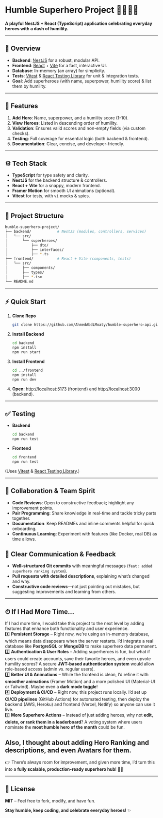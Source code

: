 # Humble Superhero Project 🦸‍♀️🦸‍♂️

**A playful NestJS + React (TypeScript) application celebrating everyday heroes with a dash of humility.**

---

## 🚀 Overview
- **Backend**: [NestJS](https://nestjs.com/) for a robust, modular API.
- **Frontend**: [React](https://reactjs.org/) + [Vite](https://vitejs.dev/) for a fast, interactive UI.
- **Database**: In-memory (an array) for simplicity.
- **Tests**: [Vitest](https://vitest.dev/) & [React Testing Library](https://testing-library.com/) for unit & integration tests.
- **Goal**: Add superheroes (with name, superpower, humility score) & list them by humility.

---

## 🎯 Features
1. **Add Hero**: Name, superpower, and a humility score (1-10).
2. **View Heroes**: Listed in descending order of humility.
3. **Validation**: Ensures valid scores and non-empty fields (via custom checks).
4. **Testing**: Full coverage for essential logic (both backend & frontend).
5. **Documentation**: Clear, concise, and developer-friendly.

---

## ⚙️ Tech Stack
- **TypeScript** for type safety and clarity.
- **NestJS** for the backend structure & controllers.
- **React + Vite** for a snappy, modern frontend.
- **Framer Motion** for smooth UI animations (optional).
- **Vitest** for tests, with `vi` mocks & spies.

---

## 📂 Project Structure
```bash
humble-superhero-project/
├── backend/            # NestJS (modules, controllers, services)
│   └── src/
│       └── superheroes/
│           ├── dto/
│           ├── interfaces/
│           ├── *.ts
├── frontend/           # React + Vite (components, tests)
│   └── src/
│       ├── components/
│       ├── types/
│       ├── *.tsx
└── README.md
```

---

## ⚡ Quick Start
1. **Clone Repo**  
   ```bash
   git clone https://github.com/AhmedAbdLMoaty/humble-superhero-api.git
   ```
2. **Install Backend**  
   ```bash
   cd backend
   npm install
   npm run start
   ```
3. **Install Frontend**  
   ```bash
   cd ../frontend
   npm install
   npm run dev
   ```
4. **Open**: [http://localhost:5173](http://localhost:5173) (frontend) and [http://localhost:3000](http://localhost:3000) (backend).

---

## ✅ Testing
- **Backend**  
  ```bash
  cd backend
  npm run test
  ```
- **Frontend**  
  ```bash
  cd frontend
  npm run test
  ```

(Uses [Vitest](https://vitest.dev/) & [React Testing Library](https://testing-library.com/docs/react-testing-library/intro/).)

---

## 🤝 Collaboration & Team Spirit
- **Code Reviews**: Open to constructive feedback; highlight any improvement points.
- **Pair Programming**: Share knowledge in real-time and tackle tricky parts together.
- **Documentation**: Keep READMEs and inline comments helpful for quick onboarding.
- **Continuous Learning**: Experiment with features (like Docker, real DB) as time allows.
## **👥 Clear Communication & Feedback**  
- **Well-structured Git commits** with meaningful messages (`feat: added superhero ranking system`).  
- **Pull requests with detailed descriptions**, explaining what’s changed and why.  
- **Constructive code reviews**—not just pointing out mistakes, but suggesting improvements and learning from others.  

---

## ⏱ If I Had More Time...  
If I had more time, I would take this project to the next level by adding features that enhance both functionality and user experience.  
1️⃣ **Persistent Storage** – Right now, we're using an in-memory database, which means data disappears when the server restarts. I’d integrate a real database like **PostgreSQL** or **MongoDB** to make superhero data permanent.  
2️⃣ **Authentication & User Roles** – Adding superheroes is fun, but what if users could create accounts, save their favorite heroes, and even upvote humility scores? A secure **JWT-based authentication system** would allow role-based access (admin vs. regular users).  
3️⃣ **Better UI & Animations** – While the frontend is clean, I’d refine it with **smoother animations** (Framer Motion) and a more polished UI (Material-UI or Tailwind). Maybe even a **dark mode toggle**!  
4️⃣ **Deployment & CI/CD** – Right now, this project runs locally. I’d set up **CI/CD pipelines** (GitHub Actions) for automated testing, then deploy the backend (AWS, Heroku) and frontend (Vercel, Netlify) so anyone can use it live.  
5️⃣ **More Superhero Actions** – Instead of just adding heroes, why not **edit, delete, or rank them in a leaderboard**? A voting system where users nominate the **most humble hero of the month** could be fun.  

## Also, I thought about adding Hero Ranking and descriptions, and even Avatars for them.

👉 There’s always room for improvement, and given more time, I’d turn this into a **fully scalable, production-ready superhero hub**! 🚀✨

---

## 📜 License
**MIT** – Feel free to fork, modify, and have fun.  

**Stay humble, keep coding, and celebrate everyday heroes!** ✨  
